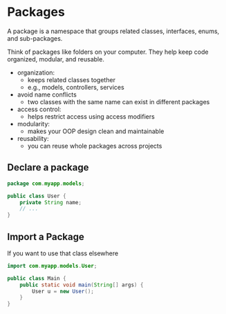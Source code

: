 # Packages

A package is a namespace that groups related classes, interfaces, enums, and sub-packages.

Think of packages like folders on your computer. They help keep code organized, modular, and reusable.

- organization:
  - keeps related classes together
  - e.g., models, controllers, services
- avoid name conflicts
  - two classes with the same name can exist in different packages
- access control:
  - helps restrict access using access modifiers
- modularity:
  - makes your OOP design clean and maintainable
- reusability:
  - you can reuse whole packages across projects

## Declare a package

```java
package com.myapp.models;

public class User {
    private String name;
    // ...
}
```

## Import a Package

If you want to use that class elsewhere

```java
import com.myapp.models.User;

public class Main {
    public static void main(String[] args) {
        User u = new User();
    }
}
```

